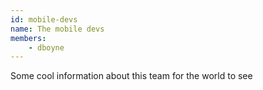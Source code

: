 ```yaml
---
id: mobile-devs
name: The mobile devs
members:
    - dboyne
---
```


Some cool information about this team for the world to see